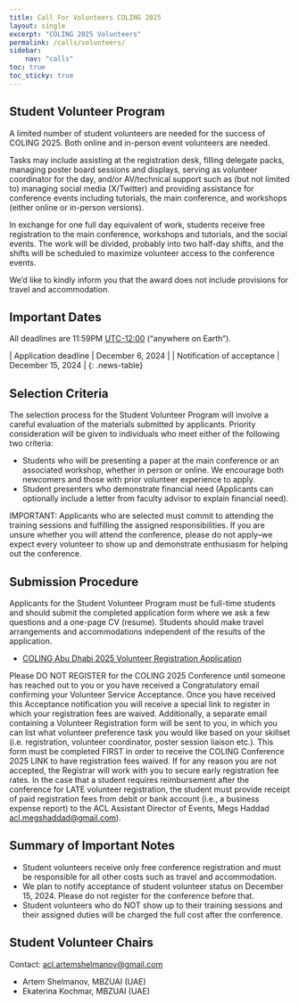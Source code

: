 ```yaml
---
title: Call For Volunteers COLING 2025
layout: single
excerpt: "COLING 2025 Volunteers"
permalink: /calls/volunteers/
sidebar: 
    nav: "calls"
toc: true
toc_sticky: true
---
```


## Student Volunteer Program

A limited number of student volunteers are needed for the success of COLING 2025. Both online and in-person event volunteers are needed.

Tasks may include assisting at the registration desk, filling delegate packs, managing poster board sessions and displays, serving as volunteer coordinator for the day, and/or AV/technical support such as (but not limited to) managing social media (X/Twitter) and providing assistance for conference events including tutorials, the main conference, and workshops (either online or in-person versions).

In exchange for one full day equivalent of work, students receive free registration to the main conference, workshops and tutorials, and the social events. The work will be divided, probably into two half-day shifts, and the shifts will be scheduled to maximize volunteer access to the conference events.

We’d like to kindly inform you that the award does not include provisions for travel and accommodation.

## Important Dates

All deadlines are 11:59PM [UTC-12:00](https://www.timeanddate.com/time/zone/timezone/utc-12) (“anywhere on Earth”).

<style>
.news-table { font-size: .9em; table-layout: fixed; text-align: left; }
.news-table tr td:nth-child(1) { font-weight: bold; width: 25em;}
</style>

| Application deadline | December 6, 2024 |
| Notification of acceptance | December 15, 2024 |
{: .news-table}

## Selection Criteria

The selection process for the Student Volunteer Program will involve a careful evaluation of the materials submitted by applicants. Priority consideration will be given to individuals who meet either of the following two criteria:

- Students who will be presenting a paper at the main conference or an associated workshop, whether in person or online. We encourage both newcomers and those with prior volunteer experience to apply.
- Student presenters who demonstrate financial need (Applicants can optionally include a letter from faculty advisor to explain financial need).

IMPORTANT: Applicants who are selected must commit to attending the training sessions and fulfilling the assigned responsibilities. If you are unsure whether you will attend the conference, please do not apply–we expect every volunteer to show up and demonstrate enthusiasm for helping out the conference.

## Submission Procedure

Applicants for the Student Volunteer Program must be full-time students and should submit the completed application form where we ask a few questions and a one-page CV (resume). Students should make travel arrangements and accommodations independent of the results of the application.

- [COLING Abu Dhabi 2025 Volunteer Registration Application](https://docs.google.com/forms/d/e/1FAIpQLScuV_MawOEbPo3k_aq74RT1OBZ1gCOGQqt95xb9UZ0dmwKD6w/viewform?usp=sf_link)

Please DO NOT REGISTER for the COLING 2025 Conference until someone has reached out to you or you have received a Congratulatory email confirming your Volunteer Service Acceptance. Once you have received this Acceptance notification you will receive a special link to register in which your registration fees are waived. Additionally, a separate email containing a Volunteer Registration form will be sent to you, in which you can list what volunteer preference task you would like based on your skillset (i.e. registration, volunteer coordinator, poster session liaison etc.). This form must be completed FIRST in order to receive the COLING Conference 2025 LINK to have registration fees waived. If for any reason you are not accepted, the Registrar will work with you to secure early registration fee rates. In the case that a student requires reimbursement after the conference for LATE volunteer registration, the student must provide receipt of paid registration fees from debit or bank account (i.e., a business expense report) to the ACL Assistant Director of Events, Megs Haddad acl.megshaddad@gmail.com).

## Summary of Important Notes

- Student volunteers receive only free conference registration and must be responsible for all other costs such as travel and accommodation.
- We plan to notify acceptance of student volunteer status on December 15, 2024. Please do not register for the conference before that.
- Student volunteers who do NOT show up to their training sessions and their assigned duties will be charged the full cost after the conference.

## Student Volunteer Chairs

Contact: acl.artemshelmanov@gmail.com 
- Artem Shelmanov, MBZUAI (UAE)
- Ekaterina Kochmar, MBZUAI (UAE)